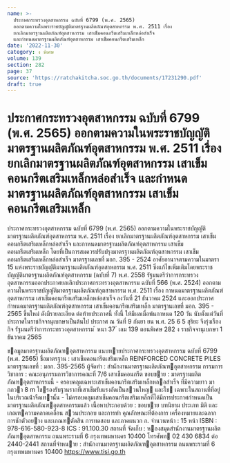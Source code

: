 ```yaml
---
name: >-
  ประกาศกระทรวงอุตสาหกรรม ฉบับที่ 6799 (พ.ศ. 2565)
  ออกตามความในพระราชบัญญัติมาตรฐานผลิตภัณฑ์อุตสาหกรรม พ.ศ. 2511 เรื่อง
  ยกเลิกมาตรฐานผลิตภัณฑ์อุตสาหกรรม เสาเข็มคอนกรีตเสริมเหล็กหล่อสำเร็จ
  และกำหนดมาตรฐานผลิตภัณฑ์อุตสาหกรรม เสาเข็มคอนกรีตเสริมเหล็ก
date: '2022-11-30'
category: ง พิเศษ
volume: 139
section: 282
page: 37
source: 'https://ratchakitcha.soc.go.th/documents/17231290.pdf'
draft: true
---
```


# ประกาศกระทรวงอุตสาหกรรม ฉบับที่ 6799 (พ.ศ. 2565) ออกตามความในพระราชบัญญัติมาตรฐานผลิตภัณฑ์อุตสาหกรรม พ.ศ. 2511 เรื่อง ยกเลิกมาตรฐานผลิตภัณฑ์อุตสาหกรรม เสาเข็มคอนกรีตเสริมเหล็กหล่อสำเร็จ และกำหนดมาตรฐานผลิตภัณฑ์อุตสาหกรรม เสาเข็มคอนกรีตเสริมเหล็ก

ประกาศกระทรวงอุตสาหกรรม ฉบับที่ 6799 (พ.ศ. 2565) ออกตามความในพระราชบัญญัติมาตรฐานผลิตภัณฑ์อุตสาหกรรม พ.ศ. 2511 เรื่อง ยกเลิกมาตรฐานผลิตภัณฑ์อุตสาหกรรม เสาเข็มคอนกรีตเสริมเหล็กหล่อสำเร็จ และกาหนดมาตรฐานผลิตภัณฑ์อุตสาหกรรม เสาเข็มคอนกรีตเสริมเหล็ก โดยที่เป็นการสมควรปรับปรุงมาตรฐานผลิตภัณฑ์อุตสาหกรรม เสาเข็มคอนกรีตเสริมเหล็กหล่อสำเร็จ มาตรฐานเลขที่ มอก. 395 - 2524 อาศัยอานาจตามความในมาตรา 15 แห่งพระราชบัญญัติมาตรฐานผลิตภัณฑ์อุตสาหกรรม พ.ศ. 2511 ซึ่งแก้ไขเพิ่มเติมโดยพระราชบัญญัติมาตรฐานผลิตภัณฑ์อุตสาหกรรม (ฉบับที่ 7) พ.ศ. 2558 รัฐมนตรีว่าการกระทรวงอุตสาหกรรมออกประกาศยกเลิกประกาศกระทรวงอุตสาหกรรม ฉบับที่ 566 (พ.ศ. 2524) ออกตามความในพระราชบัญญัติมาตรฐานผลิตภัณฑ์อุตสาหกรรม พ.ศ. 2511 เรื่อง กาหนดมาตรฐานผลิตภัณฑ์อุตสาหกรรม เสาเข็มคอนกรีตเสริมเหล็กหล่อสาเร็จ ลงวันที่ 21 ธันวาคม 2524 และออกประกาศกำหนดมาตรฐานผลิตภัณฑ์อุตสาหกรรม เสาเข็มคอนกรีตเสริมเหล็ก มาตรฐานเลขที่ มอก. 395 - 2565 ขึ้นใหม่ ดังมีรายละเอียด ต่อท้ายประกาศนี้ ทั้งนี้ ให้มีผลเมื่อพ้นกาหนด 120 วัน นับตั้งแต่วันที่ประกาศในราชกิจจานุเบกษาเป็นต้นไป ประกาศ ณ วันที่ 9 กันยา ยน พ.ศ. 25 6 5 สุริยะ จึงรุ่งเรืองกิจ รัฐมนตรีว่าการกระทรวงอุตสาหกรรม ้ หนา 37 ่ เลม 139 ตอนพิเศษ 282 ง ราชกิจจานุเบกษา 1 ธันวาคม 2565

ขอมูลมาตรฐานผลิตภัณฑอุตสาหกรรม แนบทายประกาศกระทรวงอุตสาหกรรม ฉบับที่ 6799 (พ.ศ. 2565) ชื่อมาตรฐาน : เสาเข็มคอนกรีตเสริมเหล็ก REINFORCED CONCRETE PILES มาตรฐานเลขที่ : มอก. 395-2565 ผู้จัดทํา : สํานักงานมาตรฐานผลิตภัณฑอุตสาหกรรม กรรมการวิชาการ : คณะอนุกรรมการวิชาการคณะที่ 7/6 เสาเข็มคอนกรีต ขอบขาย : มาตรฐานผลิตภัณฑอุตสาหกรรมนี้ - ครอบคลุมเฉพาะเสาเข็มคอนกรีตเสริมเหล็กหลอสําเร็จ ที่มีความยาว มากกวา 8 m ใชรองรับฐานรากที่เสาเข็มรับแรงอัดเป็นสวนใหญ และใช เฉพาะในสถานที่ที่อยู่ในบริเวณน้ําจืดเทานั้น - ไม่ครอบคลุมเสาเข็มคอนกรีตเสริมเหล็กที่ได้มีการประกาศกําหนดเป็น มาตรฐานผลิตภัณฑอุตสาหกรรมแล้ว เนื้อหาประกอบด้วย : ขอบขาย บทนิยาม ประเภท มิติ และเกณฑความคลาดเคลื่อน สวนประกอบ และการทํา คุณลักษณะที่ต้องการ เครื่องหมายและฉลาก การชักตัวอยาง และเกณฑตัดสิน การทดสอบ และภาคผนวก ก. จํานวนหน้า : 15 หน้า ISBN : 978-616-580-923-8 ICS : 91.100.30 สถานที่ จัดเก็บ : หองสมุดสํานักงานมาตรฐานผลิตภัณฑอุตสาหกรรม ถนนพระรามที่ 6 กรุงเทพมหานคร 10400 โทรศัพท 02 430 6834 ต่อ 2440-2441 สถานที่จําหนาย : สํานักงานมาตรฐานผลิตภัณฑอุตสาหกรรม ถนนพระรามที่ 6 กรุงเทพมหานคร 10400 https://www.tisi.go.th
